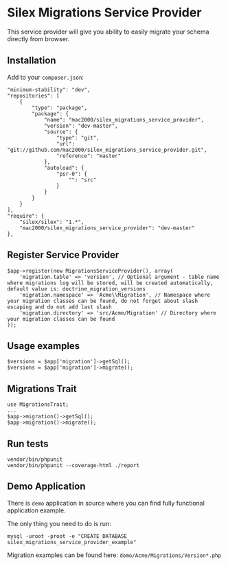 Silex Migrations Service Provider
=================================

This service provider will give you ability to easily migrate your schema directly from browser.

Installation
------------

Add to your `composer.json`:

    "minimum-stability": "dev",
    "repositories": [
        {
            "type": "package",
            "package": {
                "name": "mac2000/silex_migrations_service_provider",
                "version": "dev-master",
                "source": {
                    "type": "git",
                    "url": "git://github.com/mac2000/silex_migrations_service_provider.git",
                    "reference": "master"
                },
                "autoload": {
                    "psr-0": {
                        "": "src"
                    }
                }
            }
        }
    ],
    "require": {
        "silex/silex": "1.*",
        "mac2000/silex_migrations_service_provider": "dev-master"
    },

Register Service Provider
-------------------------

    $app->register(new MigrationsServiceProvider(), array(
        'migration.table' => 'version', // Optional argument - table name where migrations log will be stored, will be created automatically, default value is: doctrine_migration_versions
        'migration.namespace' => 'Acme\\Migration', // Namespace where your migration classes can be found, do not forget about slash escaping and do not add last slash
        'migration.directory' => 'src/Acme/Migration' // Directory where your migration classes can be found
    ));

Usage examples
--------------

    $versions = $app['migration']->getSql();
    $versions = $app['migration']->migrate();

Migrations Trait
----------------

    use MigrationsTrait;
    ...
    $app->migration()->getSql();
    $app->migration()->migrate();

Run tests
---------

    vendor/bin/phpunit
    vendor/bin/phpunit --coverage-html ./report

Demo Application
----------------

There is `demo` application in source where you can find fully functional application example.

The only thing you need to do is run:

    mysql -uroot -proot -e "CREATE DATABASE silex_migrations_service_provider_example"

Migration examples can be found here: `domo/Acme/Migrations/Version*.php`